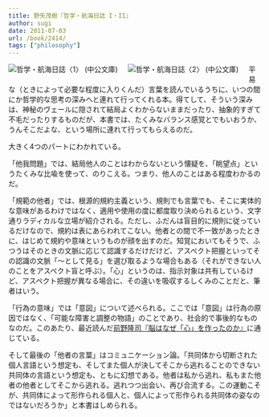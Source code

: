 ```yaml
---
title: 野矢茂樹『哲学・航海日誌 I・II』
author: sugi
date: 2011-07-03
url: /book/2414/
tags: ["philosophy"]
---
```

<a href="http://www.amazon.co.jp/exec/obidos/ASIN/4122052998/chezsugi-22/ref=nosim/" name="amazletlink" target="_blank"><img src="http://i2.wp.com/ecx.images-amazon.com/images/I/41c-LPuqv-L._SL160_.jpg?w=660" alt="哲学・航海日誌〈1〉 (中公文庫)" class="alignleft" style="float: left; margin: 0 20px 20px 0;" data-recalc-dims="1" /></a><a href="http://www.amazon.co.jp/exec/obidos/ASIN/4122053005/chezsugi-22/ref=nosim/" name="amazletlink" target="_blank"><img src="http://i2.wp.com/ecx.images-amazon.com/images/I/31doKFoVPQL._SL160_.jpg?w=660" alt="哲学・航海日誌〈2〉 (中公文庫)" class="alignleft" style="float: left; margin: 0 20px 20px 0;" data-recalc-dims="1" /></a>

平易な（ときによって必要な程度に入りくんだ）言葉を読んでいるうちに、いつの間にか哲学的な思考の深みへと連れて行ってくれる本。得てして、そういう深みは、神秘のヴェールに隠されて結局よくわからないままだったり、抽象的すぎて不毛だったりするものだが、本書では、たくみなバランス感覚とでもいおうか、うんそこだよな、という場所に連れて行ってもらえるのだ。

大きく4つのパートにわかれている。

「他我問題」では、結局他人のことはわからないという懐疑を、「眺望点」というたくみな比喩を使って、のりこえる。つまり、他人のことはある程度わかるのだ。

「規範の他者」では、根源的規約主義という、規則でも言葉でも、そこに実体的な意味があるわけではなく、適用や使用の度に都度取り決められるという、文字通りラディカルな立場が紹介される。ただし、ふだんは盲目的に規則に従っているだけなので、規約は表にあらわれてこない。他者との間で不一致があったときに、はじめて規約や意味というものが顔を出すのだ。知覚においてもそうで、ふつうはそのときの文脈に応じて認識するだけだけど、アスペクト把握といってその認識の文脈「〜として見る」を選び取るような場合もある（それができない人のことをアスペクト盲と呼ぶ）。「心」というのは、指示対象は共有しているけど、アスペクト把握が異なる場合に、その違いを吸収するしくみのことだと、筆者はいう。

「行為の意味」では「意図」について述べられる。ここでは「意図」は行為の原因ではなく、「可能な障害と調整の物語」のことであり、社会的で事後的なものなのだ。このあたり、最近読んだ[前野隆司『脳はなぜ「心」を作ったのか』][1]に通じている。

そして最後の「他者の言葉」はコミュニケーション論。「共同体から切断された個人言語という想定も、そしてまた個人が決してそこから逃れることのできない共同体の言語という想定も、ともに幻想である。他者は私から逃れ、私もまた他者の他者としてそこから逃れる。逃れつつ出会い、再び合流する。この運動こそが、共同体によって形作られる個人と、個人によって形作られる共同体の姿なのではないだろうか」と本書はしめられる。


 [1]: http://asharpminor.com/book/20110607.html
